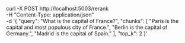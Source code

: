curl -X POST http://localhost:5003/rerank \
  -H "Content-Type: application/json" \
  -d '{
    "query": "What is the capital of France?",
    "chunks": [
      "Paris is the capital and most populous city of France.",
      "Berlin is the capital of Germany.",
      "Madrid is the capital of Spain."
    ],
    "top_k": 2
  }'
